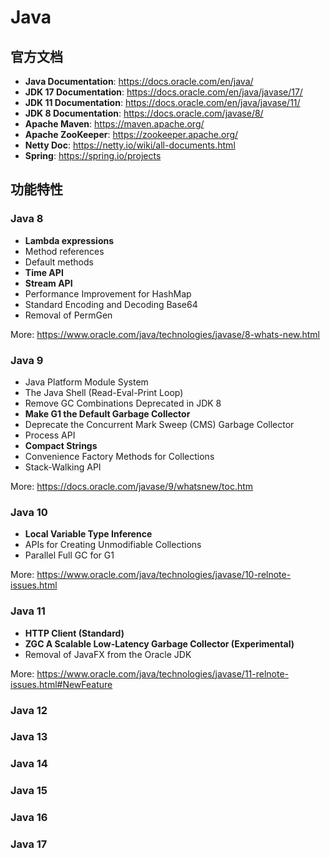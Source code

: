 # Java

## 官方文档

- **Java Documentation**: https://docs.oracle.com/en/java/
- **JDK 17 Documentation**: https://docs.oracle.com/en/java/javase/17/
- **JDK 11 Documentation**: https://docs.oracle.com/en/java/javase/11/
- **JDK 8 Documentation**: https://docs.oracle.com/javase/8/
- **Apache Maven**: https://maven.apache.org/
- **Apache ZooKeeper**: https://zookeeper.apache.org/
- **Netty Doc**: https://netty.io/wiki/all-documents.html
- **Spring**: https://spring.io/projects

## 功能特性

### Java 8

- **Lambda expressions**
- Method references
- Default methods
- **Time API**
- **Stream API**
- Performance Improvement for HashMap
- Standard Encoding and Decoding Base64
- Removal of PermGen

More: https://www.oracle.com/java/technologies/javase/8-whats-new.html

### Java 9

- Java Platform Module System
- The Java Shell (Read-Eval-Print Loop)
- Remove GC Combinations Deprecated in JDK 8
- **Make G1 the Default Garbage Collector**
- Deprecate the Concurrent Mark Sweep (CMS) Garbage Collector
- Process API
- **Compact Strings**
- Convenience Factory Methods for Collections
- Stack-Walking API

More: https://docs.oracle.com/javase/9/whatsnew/toc.htm

### Java 10

- **Local Variable Type Inference**
- APIs for Creating Unmodifiable Collections
- Parallel Full GC for G1

More: https://www.oracle.com/java/technologies/javase/10-relnote-issues.html

### Java 11

- **HTTP Client (Standard)**
- **ZGC A Scalable Low-Latency Garbage Collector (Experimental)**
- Removal of JavaFX from the Oracle JDK

More: https://www.oracle.com/java/technologies/javase/11-relnote-issues.html#NewFeature

### Java 12

### Java 13

### Java 14

### Java 15

### Java 16

### Java 17
